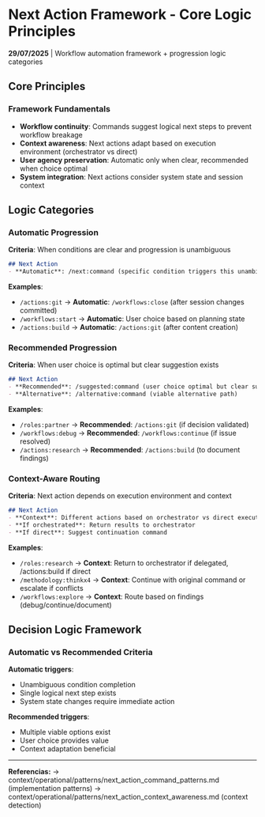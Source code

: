 # Next Action Framework - Core Logic Principles

**29/07/2025** | Workflow automation framework + progression logic categories

## Core Principles

### Framework Fundamentals
- **Workflow continuity**: Commands suggest logical next steps to prevent workflow breakage
- **Context awareness**: Next actions adapt based on execution environment (orchestrator vs direct)
- **User agency preservation**: Automatic only when clear, recommended when choice optimal
- **System integration**: Next actions consider system state and session context

## Logic Categories

### Automatic Progression
**Criteria**: When conditions are clear and progression is unambiguous
```markdown
## Next Action
- **Automatic**: /next:command (specific condition triggers this unambiguously)
```

**Examples**:
- `/actions:git` → **Automatic**: `/workflows:close` (after session changes committed)
- `/workflows:start` → **Automatic**: User choice based on planning state
- `/actions:build` → **Automatic**: `/actions:git` (after content creation)

### Recommended Progression  
**Criteria**: When user choice is optimal but clear suggestion exists
```markdown
## Next Action
- **Recommended**: /suggested:command (user choice optimal but clear suggestion)
- **Alternative**: /alternative:command (viable alternative path)
```

**Examples**:
- `/roles:partner` → **Recommended**: `/actions:git` (if decision validated)
- `/workflows:debug` → **Recommended**: `/workflows:continue` (if issue resolved)
- `/actions:research` → **Recommended**: `/actions:build` (to document findings)

### Context-Aware Routing
**Criteria**: Next action depends on execution environment and context
```markdown
## Next Action
- **Context**: Different actions based on orchestrator vs direct execution
- **If orchestrated**: Return results to orchestrator
- **If direct**: Suggest continuation command
```

**Examples**:
- `/roles:research` → **Context**: Return to orchestrator if delegated, /actions:build if direct
- `/methodology:thinkx4` → **Context**: Continue with original command or escalate if conflicts
- `/workflows:explore` → **Context**: Route based on findings (debug/continue/document)

## Decision Logic Framework

### Automatic vs Recommended Criteria
**Automatic triggers**:
- Unambiguous condition completion
- Single logical next step exists
- System state changes require immediate action

**Recommended triggers**:
- Multiple viable options exist
- User choice provides value
- Context adaptation beneficial

---
**Referencias:** → context/operational/patterns/next_action_command_patterns.md (implementation patterns)
→ context/operational/patterns/next_action_context_awareness.md (context detection)